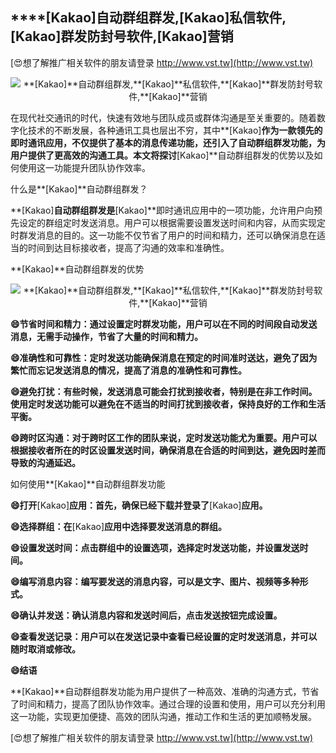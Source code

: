 ## ****[Kakao]**自动群组群发,**[Kakao]**私信软件,**[Kakao]**群发防封号软件,**[Kakao]**营销**

[😍想了解推广相关软件的朋友请登录 http://www.vst.tw](http://www.vst.tw)

 <center><img src="https://vst.tw/MP4/tuiguang/png/2.png" alt="**[Kakao]**自动群组群发,**[Kakao]**私信软件,**[Kakao]**群发防封号软件,**[Kakao]**营销"></center>

在现代社交通讯的时代，快速有效地与团队成员或群体沟通是至关重要的。随着数字化技术的不断发展，各种通讯工具也层出不穷，其中**[Kakao]**作为一款领先的即时通讯应用，不仅提供了基本的消息传递功能，还引入了自动群组群发功能，为用户提供了更高效的沟通工具。本文将探讨**[Kakao]**自动群组群发的优势以及如何使用这一功能提升团队协作效率。

什么是**[Kakao]**自动群组群发？

**[Kakao]**自动群组群发是**[Kakao]**即时通讯应用中的一项功能，允许用户向预先设定的群组定时发送消息。用户可以根据需要设置发送时间和内容，从而实现定时群发消息的目的。这一功能不仅节省了用户的时间和精力，还可以确保消息在适当的时间到达目标接收者，提高了沟通的效率和准确性。

**[Kakao]**自动群组群发的优势

 <center><img src="https://vst.tw/MP4/tuiguang/png/8.png" alt="**[Kakao]**自动群组群发,**[Kakao]**私信软件,**[Kakao]**群发防封号软件,**[Kakao]**营销"></center>

**😄节省时间和精力：通过设置定时群发功能，用户可以在不同的时间段自动发送消息，无需手动操作，节省了大量的时间和精力。**

**😄准确性和可靠性：定时发送功能确保消息在预定的时间准时送达，避免了因为繁忙而忘记发送消息的情况，提高了消息的准确性和可靠性。**

**😄避免打扰：有些时候，发送消息可能会打扰到接收者，特别是在非工作时间。使用定时发送功能可以避免在不适当的时间打扰到接收者，保持良好的工作和生活平衡。**

**😄跨时区沟通：对于跨时区工作的团队来说，定时发送功能尤为重要。用户可以根据接收者所在的时区设置发送时间，确保消息在合适的时间到达，避免因时差而导致的沟通延迟。**

如何使用**[Kakao]**自动群组群发功能

**😄打开**[Kakao]**应用：首先，确保已经下载并登录了**[Kakao]**应用。**

**😄选择群组：在**[Kakao]**应用中选择要发送消息的群组。**

**😄设置发送时间：点击群组中的设置选项，选择定时发送功能，并设置发送时间。**

**😄编写消息内容：编写要发送的消息内容，可以是文字、图片、视频等多种形式。**

**😄确认并发送：确认消息内容和发送时间后，点击发送按钮完成设置。**

**😄查看发送记录：用户可以在发送记录中查看已经设置的定时发送消息，并可以随时取消或修改。**

**😄结语**

**[Kakao]**自动群组群发功能为用户提供了一种高效、准确的沟通方式，节省了时间和精力，提高了团队协作效率。通过合理的设置和使用，用户可以充分利用这一功能，实现更加便捷、高效的团队沟通，推动工作和生活的更加顺畅发展。

[😍想了解推广相关软件的朋友请登录 http://www.vst.tw](http://www.vst.tw)



